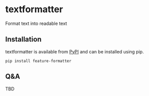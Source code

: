 textformatter
=============

Format text into readable text


Installation
------------------
textformatter is available from [PyPI](https://pypi.python.org/pypi/feature-formatter) and can be installed using pip.
```
pip install feature-formatter
```

Q&A
-----------------
TBD
